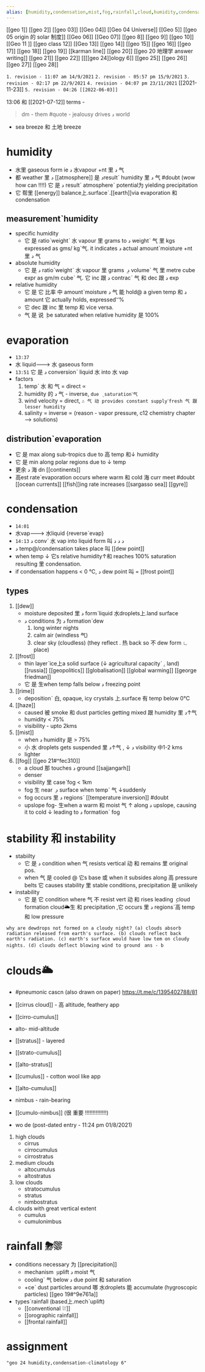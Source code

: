 ```yaml
---
alias: [humidity,condensation,mist,fog,rainfall,cloud,humidity,condensation-climatology 6,,,,,,,,]
---
```

[[geo 1]] [[geo 2]] [[geo 03]] [[Geo 04]] [[Geo 04 Universe]] [[Geo 5]] [[geo 05 origin 的 solar 制度]]
[[Geo 06]] [[Geo 07]] [[geo 8]] [[geo 9]] [[geo 10]]
[[Geo 11 ]] [[geo class 12]] [[Geo 13]] [[geo 14]] [[geo 15]]
[[geo 16]] [[geo 17]] [[geo 18]] [[geo 19]] [[karman line]] [[geo 20]] [[geo 20 地理学 answer writing]]
[[geo 21]] [[geo 22]] [[[[geo 24]]ology 6]] [[geo 25]]
[[geo 26]] [[geo 27]] [[geo 28]]

`1. revision - 11:07 am 14/9/2021`
`2. revision - 05:57 pm 15/9/2021`
`3. revision - 02:17 pm 22/9/2021`
`4. revision - 04:07 pm 23/11/2021` [[2021-11-23]]
`5. revision - 04:26 [[2022-06-03]]`
	
13:06 和 [[2021-07-12]]
terms - 
> dm - them
#quote - jealousy drives د world 
- sea breeze 和 土地 breeze
# humidity
- 水里 gaseous form ie د 水vapour +nt 里 د 气
- 都 weather 里 د [[atmosphere]] 是 دresultˋ humidity 里 د 气 #doubt (wow how can !!!!) 它 是 د resultˋ atmosphereˋ potential为 yielding precipitation 
- 它 帮里 [[energy]] balance上.surfaceˋ.[[earth]]via evaporation 和 condensation
## measurementˋhumidity
- specific humidity
	- 它 是 ratioˋweightˋ 水 vapour 里 grams to د weightˋ 气 里 kgs expressed as gms/ kgˋ气. it indicates د actual amountˋmoisture +nt 里 د 气 
- absolute humidity
	-  它 是 د ratioˋweightˋ 水 vapour 里 grams ݈ د volumeˋ 气 里 metre cube expr as gm/m cubeˋ 气. 它 inc 跟 د contracˋ 气 和 dec 跟 د exp
-  relative humidity
	- 它 是 它 比率 中 amountˋmoisture د 气 能 hold@ a given temp 和 د amount 它 actually holds, expressed ͝ %
	- 它 dec 跟 inc 里 temp 和 vice versa.
	- 气 是 说 ݈ be saturated when relative humidity 是 100%
# evaporation
- ``13:37``
- 水 liquid---> 水 gaseous form
- ``13:51`` 它 是 د conversionˋ liquid 水 into 水 vap
- factors
	1. tempˋ 水 和 气 = direct ∝
	2. humidity 的 د 气 - inverse, `due ݈ saturationˋ气`
	3. wind velocity = direct, `∴ 气 动 provides constant supplyˋfresh 气 跟 lesser humidity`
	4. salinity = inverse ∝ (reason - vapor pressure, c12 chemistry chapter --> solutions)
## distributionˋevaporation
- 它 是 max along sub-tropics due to 高 temp 和↓ humidity
- 它 是 min along polar regions due to ↓ temp
- 更余 د 海 dn [[continents]] 
- 高est rateˋevaporation occurs where warm 和 cold 海 curr meet #doubt [[ocean currents]] [[fish]]ing rate increases [[sargasso sea]] [[gyre]]
# condensation
- ``14:01``
- 水vap---> 水liquid {reverseˋevap}
- ``14:13`` د convˋ 水 vap into liquid form 叫 د د د 
- د temp@/condensation takes place 叫 [[dew point]]
- when temp ↓ 它s relative humidity↑和 reaches 100% saturation resulting 里 condensation.
- if condensation happens < 0 ℃, د dew point 叫 = [[frost point]]
## types
1. [[dew]]
	- moisture deposited 里 د formˋliquid 水droplets上.land surface
	- د conditions 为 د formationˋdew
		1. long winter nights
		2. calm air (windless 气)
		3. clear sky (cloudless) (they reflect . 热 back so 不 dew form ∟ place)
2. [[frost]]
	- thin layerˋice上a solid surface (↓ agricultural capacityˋ݈ . land) [[russia]] [[geopolitics]] [[globalisation]] [[global warming]] [[george friedman]]
	- 它 是 生when temp falls below د freezing point
3. [[rime]]
	- depositionˋ 白, opaque, icy crystals 上.surface 有 temp below 0℃
4. [[haze]]
	- caused 被 smoke 和 dust particles getting mixed 跟 humidity 里 د↑气
	- humidity < 75%
	- visibility - upto 2kms
5. [[mist]]
	- when د humidity 是 > 75%
	- 小 水 droplets gets suspended 里 د↑气 , ↓ د visibility 中1-2 kms
	- lighter
6. [[fog]] [[geo 21#^fec310]]
	- a cloud 那 touches د ground [[sajjangarh]]
	- denser
	- visibility 里 caseˋfog < 1km
	- fog 生 near ݈ د surface when tempˋ 气 ↓suddenly
	- fog occurs 里 د regionsˋ [[temperature inversion]] #doubt 
	- upslope fog- 生when a warm 和 moist 气 ↑ along د upslope, causing it to cold ↓ leading to د formationˋ fog

# stability 和 instability
- stabiilty
	- 它 是 د condition when 气 resists vertical 动 和 remains 里 original pos.
	- when 气 是 cooled @ 它s base 或 when it subsides along 高 pressure belts 它 causes stability 里 stable conditions, precipitation 是 unlikely
- instability
	- 它 是 它 condition where 气 不 resist vert 动 和 rises leading ݈ cloud formation cloud🌥生 和 precipitation ,它 occurs 里 د regionsˋ高 temp 和 low pressure

`why are dewdrops not formed on a cloudy night?
(a) clouds absorb radiation released from earth's surface.
(b) clouds reflect back earth's radiation.
(c) earth's surface would have low tem on cloudy nights.
(d) clouds deflect blowing wind to ground
`
`ans - b`

# clouds🌥
- #pneumonic cascn (also drawn on paper) https://t.me/c/1395402788/81
- [[cirrus cloud]] - 高 altitude, feathery app
- [[cirro-cumulus]]
- alto- mid-altitude 
- [[stratus]] - layered
- [[strato-cumulus]]
- [[alto-stratus]]
- [[cumulus]] - cotton wool like app 
- [[alto-cumulus]]
- nimbus - rain-bearing
- [[cumulo-nimbus]] (很 重要 !!!!!!!!!!!!!!)

- wo de (post-dated entry - 11:24 pm 01/8/2021)
1. high clouds
	- cirrus
	- cirrocumulus
	- cirrostratus
2. medium clouds
	- altocumulus
	- altostratus
3. low clouds
	- stratocumulus
	- stratus
	- nimbostratus
4. clouds with great vertical extent
	- cumulus
	- cumulonimbus
# rainfall ⛈⛆
- conditions necessary 为 [[precipitation]]
	- mechanism ݈ uplift د moist 气
	- coolingˋ 气 below د due point 和 saturation
	- +ceˋ dust particles around 哪 水droplets 能 accumulate (hygroscopic particles) [[geo 19#^9e761a]]
- typesˋrainfall (based上.mechˋuplift)
	- [[conventional ⛆]]
	- [[orographic rainfall]]
	- [[frontal rainfall]]
# assignment
```query
"geo 24 humidity,condensation-climatology 6"
```